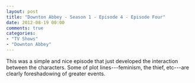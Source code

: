```yaml
---
layout: post
title: "Downton Abbey - Season 1 - Episode 4 - Episode Four"
date: 2012-08-19 00:00
comments: true
categories:
- "TV Shows"
- "Downton Abbey"
---
```


This was a simple and nice episode that just developed the
interaction between the characters. Some of plot
lines---feminism, the thief, etc---are clearly foreshadowing of
greater events.
